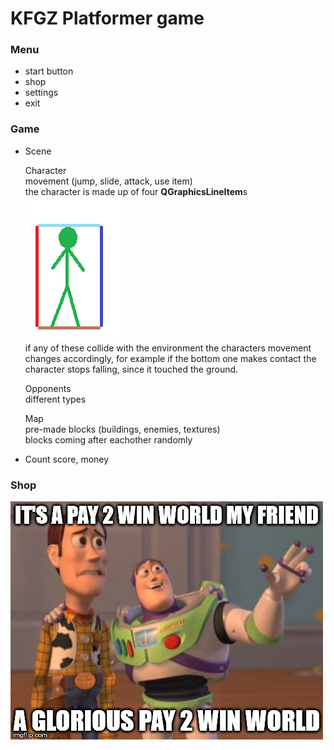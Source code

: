 # KFGZ Platformer game

### Menu
* start button
* shop
* settings
* exit
### Game
* Scene

   Character  
   movement (jump, slide, attack, use item)   
   the character is made up of four **QGraphicsLineItem**s   
   ![character](readmeIMG/character.png)   
   if any of these collide with the environment the characters movement changes accordingly, for example if the bottom one makes contact the character stops falling, since it touched the ground.
   
   Opponents  
   different types
   
   Map  
   pre-made blocks (buildings, enemies, textures)  
   blocks coming after eachother randomly
* Count score, money
### Shop
![shop](readmeIMG/shop.jpg)   